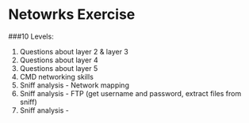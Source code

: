 # Netowrks Exercise
###10 Levels:
1. Questions about layer 2 & layer 3
2. Questions about layer 4
3. Questions about layer 5
4. CMD networking skills
5. Sniff analysis - Network mapping
6. Sniff analysis - FTP (get username and password, extract files from sniff)
7. Sniff analysis - 